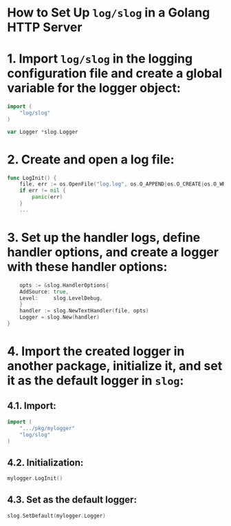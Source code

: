 # **How to Set Up `log/slog` in a Golang HTTP Server**

# 1. Import `log/slog` in the logging configuration file and create a global variable for the logger object:

```go
import (
    "log/slog"
)

var Logger *slog.Logger
```

# 2. Create and open a log file:

```go
func LogInit() {
    file, err := os.OpenFile("log.log", os.O_APPEND|os.O_CREATE|os.O_WRONLY, 0644)
    if err != nil {
        panic(err)
    }
    ...
```

# 3. Set up the handler logs, define handler options, and create a logger with these handler options:

```go
    opts := &slog.HandlerOptions{
	AddSource: true,
	Level:     slog.LevelDebug,
    }
    handler := slog.NewTextHandler(file, opts)
    Logger = slog.New(handler)
}
```

# 4. Import the created logger in another package, initialize it, and set it as the default logger in `slog`:

## 4.1. Import:

```go
import (
	".../pkg/mylogger"
	"log/slog"
)
```

## 4.2. Initialization:

```go
mylogger.LogInit()
```

## 4.3. Set as the default logger:

```go
slog.SetDefault(mylogger.Logger)
```